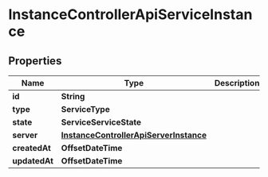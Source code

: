 

# InstanceControllerApiServiceInstance


## Properties

| Name | Type | Description | Notes |
|------------ | ------------- | ------------- | -------------|
|**id** | **String** |  |  |
|**type** | **ServiceType** |  |  |
|**state** | **ServiceServiceState** |  |  |
|**server** | [**InstanceControllerApiServerInstance**](InstanceControllerApiServerInstance.md) |  |  |
|**createdAt** | **OffsetDateTime** |  |  |
|**updatedAt** | **OffsetDateTime** |  |  |



